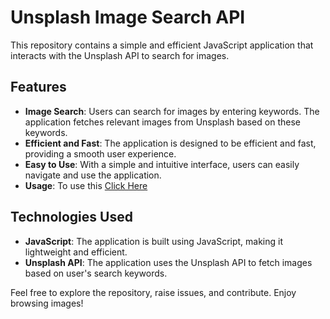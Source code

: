 # Unsplash Image Search API

This repository contains a simple and efficient JavaScript application that interacts with the Unsplash API to search for images.

## Features
- **Image Search**: Users can search for images by entering keywords. The application fetches relevant images from Unsplash based on these keywords.
- **Efficient and Fast**: The application is designed to be efficient and fast, providing a smooth user experience.
- **Easy to Use**: With a simple and intuitive interface, users can easily navigate and use the application.
- **Usage**: To use this <a href="https://danielhashmi.github.io/Unsplash-API/">Click Here</a>

## Technologies Used
- **JavaScript**: The application is built using JavaScript, making it lightweight and efficient.
- **Unsplash API**: The application uses the Unsplash API to fetch images based on user's search keywords.
  
Feel free to explore the repository, raise issues, and contribute. Enjoy browsing images!
